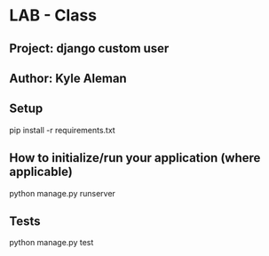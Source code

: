 # LAB - Class 
## Project: django custom user
## Author: Kyle Aleman
## Setup
pip install -r requirements.txt

## How to initialize/run your application (where applicable)
python manage.py runserver

## Tests
python manage.py test